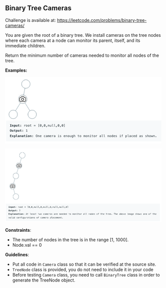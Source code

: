 ## Binary Tree Cameras

Challenge is available at: https://leetcode.com/problems/binary-tree-cameras/

You are given the root of a binary tree. We install cameras on the tree nodes where each camera at a node can monitor its parent, itself, and its immediate children.

Return the minimum number of cameras needed to monitor all nodes of the tree.

**Examples:**  

![img.png](img.png)


![img_1.png](img_1.png)

**Constraints**:  

- The number of nodes in the tree is in the range [1, 1000].
- Node.val == 0

**Guidelines**:
- Put all code in `Camera` class so that it can be verified at the source site. 
- `TreeNode` class is provided, you do not need to include it in your code
- Before testing `Camera` class, you need to call `BinaryTree` class in order to generate the TreeNode object.